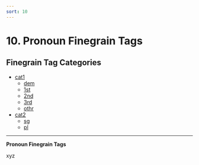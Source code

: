 ```yaml
---
sort: 10
---
```


# 10. Pronoun Finegrain Tags

## Finegrain Tag Categories

- [cat1](10_cat1)
	- [dem](10_cat1.html#10-1-1-dem-xyz)
	- [1st](10_cat1.html#10-1-2-1st-xyz)
	- [2nd](10_cat1.html#10-1-3-2nd-xyz)
	- [3rd](10_cat1.html#10-1-4-3rd-xyz)
	- [othr](10_cat1.html#10-1-5-othr-xyz)
- [cat2](10_cat2)
	- [sg](10_cat2.html#10-2-1-sg-xyz)
	- [pl](10_cat2.html#10-2-2-pl-xyz)

---

**Pronoun Finegrain Tags**

xyz